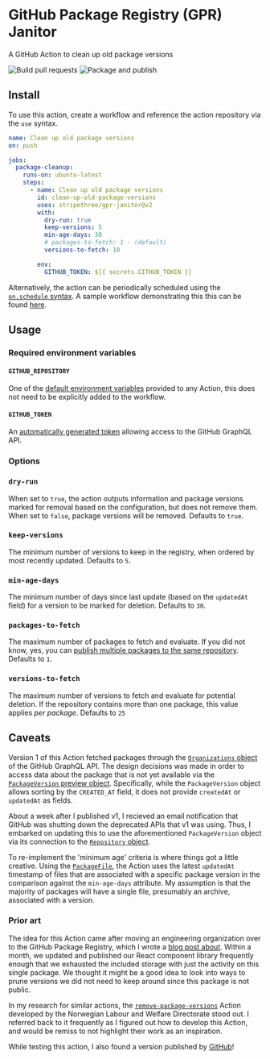 # GitHub Package Registry (GPR) Janitor

A GitHub Action to clean up old package versions

![Build pull requests](https://github.com/stripethree/gpr-janitor/workflows/Build%20pull%20requests/badge.svg)
![Package and publish](https://github.com/stripethree/gpr-janitor/workflows/Package%20and%20publish/badge.svg)

## Install

To use this action, create a workflow and reference the action repository via the `use` syntax.

```yaml
name: Clean up old package versions
on: push

jobs:
  package-cleanup:
    runs-on: ubuntu-latest
    steps:
      - name: Clean up old package versions
        id: clean-up-old-package-versions
        uses: stripethree/gpr-janitor@v2
        with:
          dry-run: true
          keep-versions: 5
          min-age-days: 30
          # packages-to-fetch: 1 - (default)
          versions-to-fetch: 10

        env:
          GITHUB_TOKEN: ${{ secrets.GITHUB_TOKEN }}
```

Alternatively, the action can be periodically scheduled using the [`on.schedule` syntax](https://help.github.com/en/actions/reference/workflow-syntax-for-github-actions#onschedule). A sample workflow demonstrating this this can be found [here](https://github.com/stripethree/github-workflows/blob/main/workflows/gpr-janitor.yml).

## Usage

### Required environment variables

#### `GITHUB_REPOSITORY`

One of the [default environment variables](https://help.github.com/en/actions/configuring-and-managing-workflows/using-environment-variables#default-environment-variables) provided to any Action, this does not need to be explicitly added to the workflow.

#### `GITHUB_TOKEN`

An [automatically generated token](https://help.github.com/en/actions/configuring-and-managing-workflows/authenticating-with-the-github_token#about-the-github_token-secret) allowing access to the GitHub GraphQL API.

### Options

### `dry-run`

When set to `true`, the action outputs information and package versions marked for removal based on the configuration, but does not remove them. When set to `false`, package versions will be removed. Defaults to `true`.

### `keep-versions`

The minimum number of versions to keep in the registry, when ordered by most recently updated. Defaults to `5`.

### `min-age-days`

The minimum number of days since last update (based on the `updatedAt` field) for a version to be marked for deletion. Defaults to `30`.

### `packages-to-fetch`

The maximum number of packages to fetch and evaluate. If you did not know, yes, you can [publish multiple packages to the same repository](https://help.github.com/en/packages/using-github-packages-with-your-projects-ecosystem/configuring-npm-for-use-with-github-packages#publishing-multiple-packages-to-the-same-repository). Defaults to `1`.

### `versions-to-fetch`

The maximum number of versions to fetch and evaluate for potential deletion. If the repository contains more than one package, this value applies _per package_. Defaults to `25`

## Caveats

Version 1 of this Action fetched packages through the [`Organizations` object](https://developer.github.com/v4/object/organization/) of the GitHub GraphQL API. The design decisions was made in order to access data about the package that is not yet available via the [`PackageVersion` preview object](https://developer.github.com/v4/object/packageversion/). Specifically, while the `PackageVersion` object allows sorting by the `CREATED_AT` field, it does not provide `createdAt` or `updatedAt` as fields.

About a week after I published v1, I recieved an email notification that GitHub was shutting down the deprecated APIs that v1 was using. Thus, I embarked on updating this to use the aforementioned `PackageVersion` object via its connection to the [`Repository` object](https://developer.github.com/v4/object/repository/).

To re-implement the 'minimum age' criteria is where things got a little creative. Using the [`PackageFile`](https://developer.github.com/v4/object/packagefile/), the Action uses the latest `updatedAt` timestamp of files that are associated with a specific package version in the comparison against the `min-age-days` attribute. My assumption is that the majority of packages will have a single file, presumably an archive, associated with a version.

### Prior art

The idea for this Action came after moving an engineering organization over to the GitHub Package Registry, which I wrote a [blog post about](https://medium.com/@stripethree/migrating-to-the-github-package-registry-948d4df756f1). Within a month, we updated and published our React component library frequently enough that we exhausted the included storage with just the activity on this single package. We thought it might be a good idea to look into ways to prune versions we did not need to keep around since this package is not public.

In my research for similar actions, the [`remove-package-versions`](https://github.com/navikt/remove-package-versions) Action developed by the Norwegian Labour and Welfare Directorate stood out. I referred back to it frequently as I figured out how to develop this Action, and would be remiss to not highlight their work as an inspiration.

While testing this action, I also found a version published by [GitHub](https://github.com/actions/delete-package-versions)!
